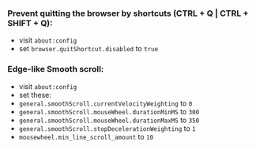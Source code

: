 ### Prevent quitting the browser by shortcuts (CTRL + Q | CTRL + SHIFT + Q):
- visit `about:config`
- set `browser.quitShortcut.disabled` to `true`

### Edge-like Smooth scroll:
- visit `about:config`
- set these:
- `general.smoothScroll.currentVelocityWeighting` to `0`
- `general.smoothScroll.mouseWheel.durationMinMS` to `300`
- `general.smoothScroll.mouseWheel.durationMaxMS` to `350`
- `general.smoothScroll.stopDecelerationWeighting` to `1`
- `mousewheel.min_line_scroll_amount` to `10`